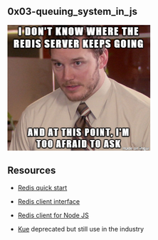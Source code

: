 ## 0x03-queuing_system_in_js

![image](queue.png)

## Resources


- [Redis quick start](https://intranet.alxswe.com/rltoken/8xeApIhnxgFZkgn54BiIeA)

- [Redis client interface](https://intranet.alxswe.com/rltoken/1rq3ral-3C5O1t67dbGcWg)

- [Redis client for Node JS](https://intranet.alxswe.com/rltoken/mRftfl67BrNvl-RM5JQfUA)

- [Kue](https://intranet.alxswe.com/rltoken/yTC3Ci2IV2US24xJsBfMgQ) deprecated but still use in the industry
